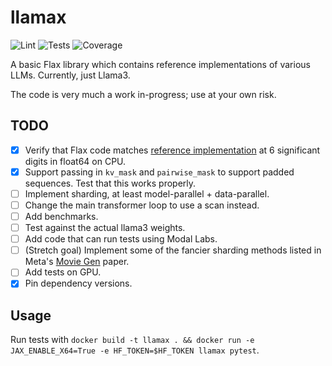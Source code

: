 # llamax



![Lint](https://github.com/finbarrtimbers/llamax/actions/workflows/lint.yml/badge.svg)
![Tests](https://github.com/finbarrtimbers/llamax/actions/workflows/test.yml/badge.svg)
![Coverage](https://gist.githubusercontent.com/finbarrtimbers/12ba425b48b5fe95dce24fba21bcbf70/raw/coverage.svg)

A basic Flax library which contains reference implementations of various LLMs. Currently, just Llama3.

The code is very much a work in-progress; use at your own risk.

## TODO

- [x] Verify that Flax code matches [reference implementation](https://github.com/meta-llama/llama3/blob/main/llama/model.py) at 6 significant digits in float64 on CPU.
- [x] Support passing in `kv_mask` and `pairwise_mask` to support padded sequences. Test that this works properly.
- [ ] Implement sharding, at least model-parallel + data-parallel.
- [ ] Change the main transformer loop to use a scan instead.
- [ ] Add benchmarks.
- [ ] Test against the actual llama3 weights.
- [ ] Add code that can run tests using Modal Labs.
- [ ] (Stretch goal) Implement some of the fancier sharding methods listed in Meta's [Movie Gen](https://ai.meta.com/research/movie-gen/) paper.
- [ ] Add tests on GPU.
- [x] Pin dependency versions.

## Usage

Run tests with `docker build -t llamax . && docker run -e JAX_ENABLE_X64=True -e HF_TOKEN=$HF_TOKEN llamax pytest`.
